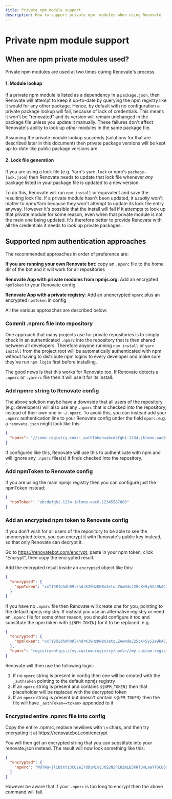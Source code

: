 ```yaml
---
title: Private npm module support
description: How to support private npm  modules when using Renovate
---
```


# Private npm module support

## When are npm private modules used?

Private npm modules are used at two times during Renovate's process.

#### 1. Module lookup

If a private npm module is listed as a dependency in a `package.json`, then Renovate will attempt to keep it up-to-date by querying the npm registry like it would for any other package.
Hence, by default with no configuration a private package lookup will fail, because of lack of credentials.
This means it won't be "renovated" and its version will remain unchanged in the package file unless you update it manually.
These failures don't affect Renovate's ability to look up _other_ modules in the same package file.

Assuming the private module lookup succeeds (solutions for that are described later in this document) then private package versions will be kept up-to-date like public package versions are.

#### 2. Lock file generation

If you are using a lock file (e.g. Yarn's `yarn.lock` or npm's `package-lock.json`) then Renovate needs to update that lock file whenever _any_ package listed in your package file is updated to a new version.

To do this, Renovate will run `npm install` or equivalent and save the resulting lock file.
If a private module hasn't been updated, it _usually_ won't matter to npm/Yarn because they won't attempt to update its lock file entry anyway.
However it's possible that the install will fail if it attempts to look up that private module for some reason, even when that private module is not the main one being updated.
It's therefore better to provide Renovate with all the credentials it needs to look up private packages.

## Supported npm authentication approaches

The recommended approaches in order of preference are:

**If you are running your own Renovate bot**: copy an `.npmrc` file to the home dir of the bot and it will work for all repositories

**Renovate App with private modules from npmjs.org**: Add an encrypted `npmToken` to your Renovate config

**Renovate App with a private registry**: Add an unencrypted `npmrc` plus an encrypted `npmToken` in config

All the various approaches are described below:

### Commit .npmrc file into repository

One approach that many projects use for private repositories is to simply check in an authenticated `.npmrc` into the repository that is then shared between all developers.
Therefore anyone running `npm install` or `yarn install` from the project root will be automatically authenticated with npm without having to distribute npm logins to every developer and make sure they've run `npm login` first before installing.

The good news is that this works for Renovate too.
If Renovate detects a `.npmrc` or `.yarnrc` file then it will use it for its install.

### Add npmrc string to Renovate config

The above solution maybe have a downside that all users of the repository (e.g. developers) will also use any `.npmrc` that is checked into the repository, instead of their own one in `~/.npmrc`.
To avoid this, you can instead add your `.npmrc` authentication line to your Renovate config under the field `npmrc`. e.g. a `renovate.json` might look like this:

```json
{
  "npmrc": "//some.registry.com/:_authToken=abcdefghi-1234-jklmno-aac6-12345567889"
}
```

If configured like this, Renovate will use this to authenticate with npm and will ignore any `.npmrc` files(s) it finds checked into the repository.

### Add npmToken to Renovate config

If you are using the main npmjs registry then you can configure just the npmToken instead:

```json
{
  "npmToken": "abcdefghi-1234-jklmno-aac6-12345567889"
}
```

### Add an encrypted npm token to Renovate config

If you don't wish for all users of the repository to be able to see the unencrypted token, you can encrypt it with Renovate's public key instead, so that only Renovate can decrypt it.

Go to https://renovatebot.com/encrypt, paste in your npm token, click "Encrypt", then copy the encrypted result.

Add the encrypted result inside an `encrypted` object like this:

```json
{
  "encrypted": {
    "npmToken": "xxT19RIdhAh09lkhdrK39HzKNBn3etoLZAwHdeJ25cX+5y52a9kAC7flXmdw5JrkciN08aQuRNqDaKxp53IVptB5AYOnQPrt8MCT+x0zHgp4A1zv1QOV84I6uugdWpFSjPUkmLGMgULudEZJMlY/dAn/IVwf/IImqwazY8eHyJAA4vyUqKkL9SXzHjvS+OBonQ/9/AHYYKmDJwT8vLSRCKrXxJCdUfH7ZnikZbFqjnURJ9nGUHP44rlYJ7PFl05RZ+X5WuZG/A27S5LuBvguyQGcw8A2AZilHSDta9S/4eG6kb22jX87jXTrT6orUkxh2WHI/xvNUEout0gxwWMDkA=="
  }
}
```

If you have no `.npmrc` file then Renovate will create one for you, pointing to the default npmjs registry.
If instead you use an alternative registry or need an `.npmrc` file for some other reason, you should configure it too and substitute the npm token with `${NPM_TOKEN}` for it to be replaced. e.g.

```json
{
  "encrypted": {
    "npmToken": "xxT19RIdhAh09lkhdrK39HzKNBn3etoLZAwHdeJ25cX+5y52a9kAC7flXmdw5JrkciN08aQuRNqDaKxp53IVptB5AYOnQPrt8MCT+x0zHgp4A1zv1QOV84I6uugdWpFSjPUkmLGMgULudEZJMlY/dAn/IVwf/IImqwazY8eHyJAA4vyUqKkL9SXzHjvS+OBonQ/9/AHYYKmDJwT8vLSRCKrXxJCdUfH7ZnikZbFqjnURJ9nGUHP44rlYJ7PFl05RZ+X5WuZG/A27S5LuBvguyQGcw8A2AZilHSDta9S/4eG6kb22jX87jXTrT6orUkxh2WHI/xvNUEout0gxwWMDkA=="
  },
  "npmrc": "registry=https://my.custom.registry/npm\n//my.custom.registry/npm:_authToken=${NPM_TOKEN}"
}
```

Renovate will then use the following logic:

1.  If no `npmrc` string is present in config then one will be created with the `_authToken` pointing to the default npmjs registry
2.  If an `npmrc` string is present and contains `${NPM_TOKEN}` then that placeholder will be replaced with the decrypted token
3.  If an `npmrc` string is present but doesn't contain `${NPM_TOKEN}` then the file will have `_authToken=<token>` appended to it

### Encrypted entire .npmrc file into config

Copy the entire .npmrc, replace newlines with `\n` chars, and then try encrypting it at https://renovatebot.com/encrypt

You will then get an encrypted string that you can substitute into your renovate.json instead.
The result will now look something like this:

```json
{
  "encrypted": {
    "npmrc": "WOTWu+jliBtXYz3CU2eI7dDyMIvSJKS2N5PEHZmLB3XKT3vLaaYTGCU6m92Q9FgdaM/q2wLYun2JrTP4GPaW8eGZ3iiG1cm7lgOR5xPnkCzz0DUmSf6Cc/6geeVeSFdJ0zqlEAhdNMyJ4pUW6iQxC3WJKgM/ADvFtme077Acvc0fhCXv0XvbNSbtUwHF/gD6OJ0r2qlIzUMGJk/eI254xo5SwWVctc1iZS9LW+L0/CKjqhWh4SbyglP3lKE5shg3q7mzWDZepa/nJmAnNmXdoVO2aPPeQCG3BKqCtCfvLUUU/0LvnJ2SbQ1obyzL7vhh2OF/VsATS5cxbHvoX/hxWQ=="
  }
}
```

However be aware that if your `.npmrc` is too long to encrypt then the above command will fail.
